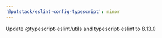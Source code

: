 ```yaml
---
'@putstack/eslint-config-typescript': minor
---
```


Update @typescript-eslint/utils and typescript-eslint to 8.13.0

